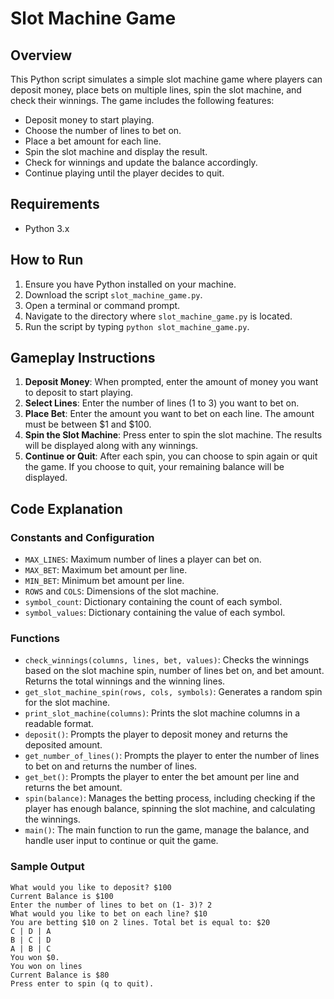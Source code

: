 # Slot Machine Game

## Overview

This Python script simulates a simple slot machine game where players can deposit money, place bets on multiple lines, spin the slot machine, and check their winnings. The game includes the following features:

- Deposit money to start playing.
- Choose the number of lines to bet on.
- Place a bet amount for each line.
- Spin the slot machine and display the result.
- Check for winnings and update the balance accordingly.
- Continue playing until the player decides to quit.

## Requirements

- Python 3.x

## How to Run

1. Ensure you have Python installed on your machine.
2. Download the script `slot_machine_game.py`.
3. Open a terminal or command prompt.
4. Navigate to the directory where `slot_machine_game.py` is located.
5. Run the script by typing `python slot_machine_game.py`.

## Gameplay Instructions

1. **Deposit Money**: When prompted, enter the amount of money you want to deposit to start playing.
2. **Select Lines**: Enter the number of lines (1 to 3) you want to bet on.
3. **Place Bet**: Enter the amount you want to bet on each line. The amount must be between $1 and $100.
4. **Spin the Slot Machine**: Press enter to spin the slot machine. The results will be displayed along with any winnings.
5. **Continue or Quit**: After each spin, you can choose to spin again or quit the game. If you choose to quit, your remaining balance will be displayed.

## Code Explanation

### Constants and Configuration

- `MAX_LINES`: Maximum number of lines a player can bet on.
- `MAX_BET`: Maximum bet amount per line.
- `MIN_BET`: Minimum bet amount per line.
- `ROWS` and `COLS`: Dimensions of the slot machine.
- `symbol_count`: Dictionary containing the count of each symbol.
- `symbol_values`: Dictionary containing the value of each symbol.

### Functions

- `check_winnings(columns, lines, bet, values)`: Checks the winnings based on the slot machine spin, number of lines bet on, and bet amount. Returns the total winnings and the winning lines.
- `get_slot_machine_spin(rows, cols, symbols)`: Generates a random spin for the slot machine.
- `print_slot_machine(columns)`: Prints the slot machine columns in a readable format.
- `deposit()`: Prompts the player to deposit money and returns the deposited amount.
- `get_number_of_lines()`: Prompts the player to enter the number of lines to bet on and returns the number of lines.
- `get_bet()`: Prompts the player to enter the bet amount per line and returns the bet amount.
- `spin(balance)`: Manages the betting process, including checking if the player has enough balance, spinning the slot machine, and calculating the winnings.
- `main()`: The main function to run the game, manage the balance, and handle user input to continue or quit the game.

### Sample Output

```plaintext
What would you like to deposit? $100
Current Balance is $100
Enter the number of lines to bet on (1- 3)? 2
What would you like to bet on each line? $10
You are betting $10 on 2 lines. Total bet is equal to: $20
C | D | A
B | C | D
A | B | C
You won $0.
You won on lines
Current Balance is $80
Press enter to spin (q to quit).




